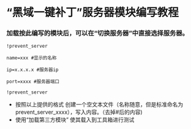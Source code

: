 # “黑域一键补丁”服务器模块编写教程
### 加载按此编写的模块后，可以在“切换服务器”中直接选择服务器。
<pre><code>!prevent_server

name=xxx #显示的名称

ip=x.x.x.x #服务器ip

port=xxxx #服务器端口

!prevent_server
</code></pre>

- 按照以上提供的格式 创建一个空文本文件（名称随意，但是标准命名为prevent_server_xxxx），写入内容。（去掉#后的内容)
- 使用“加载第三方模块” 使其载入到工具箱进行测试
